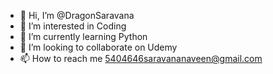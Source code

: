 - 👋 Hi, I’m @DragonSaravana
- 👀 I’m interested in Coding
- 🌱 I’m currently learning Python
- 💞️ I’m looking to collaborate on Udemy
- 📫 How to reach me 5404646saravananaveen@gmail.com

<!---
DragonSaravana/DragonSaravana is a ✨ special ✨ repository because its `README.md` (this file) appears on your GitHub profile.
You can click the Preview link to take a look at your changes.
--->
